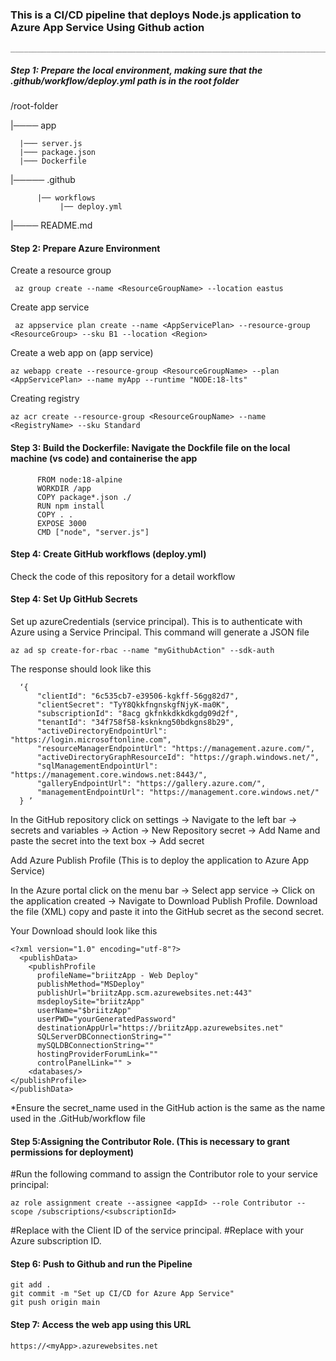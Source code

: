 ### This is a CI/CD pipeline that deploys Node.js application to Azure App Service Using Github action
    ________________________________________________________________________________________________________________


##### Step 1: Prepare the local environment, making sure that the .github/workflow/deploy.yml path is in the root folder

/root-folder

|──── app

      |─── server.js
      |─── package.json
      |─── Dockerfile
|───── .github

          |── workflows     
               |── deploy.yml
               
|──── README.md



#### Step 2: Prepare Azure Environment

   Create a resource group

     az group create --name <ResourceGroupName> --location eastus

   Create app service

     az appservice plan create --name <AppServicePlan> --resource-group <ResourceGroup> --sku B1 --location <Region>

   Create a web app on (app service)

    az webapp create --resource-group <ResourceGroupName> --plan <AppServicePlan> --name myApp --runtime "NODE:18-lts"

   Creating registry
   
    az acr create --resource-group <ResourceGroupName> --name <RegistryName> --sku Standard



#### Step 3: Build the Dockerfile: Navigate the Dockfile file on the local machine (vs code) and containerise the app

          FROM node:18-alpine
          WORKDIR /app
          COPY package*.json ./
          RUN npm install
          COPY . .
          EXPOSE 3000
          CMD ["node", "server.js"] 
 

#### Step 4: Create GitHub workflows (deploy.yml)

  Check the code of this repository for a detail workflow
 


#### Step 4: Set Up GitHub Secrets

   Set up azureCredentials (service principal). This is to authenticate with Azure using a Service Principal. This command will generate a JSON file

    az ad sp create-for-rbac --name "myGithubAction" --sdk-auth


   The response should look like this 
   
      ‘{
          "clientId": "6c535cb7-e39506-kgkff-56gg82d7",
          "clientSecret": "TyY8QkkfngnskgfNjyK-ma0K",
          "subscriptionId": "8acg gkfnkkdkkdkgdg09d2f",
          "tenantId": "34f758f58-ksknkng50bdkgns8b29",
          "activeDirectoryEndpointUrl": "https://login.microsoftonline.com",
          "resourceManagerEndpointUrl": "https://management.azure.com/",
          "activeDirectoryGraphResourceId": "https://graph.windows.net/",
          "sqlManagementEndpointUrl": "https://management.core.windows.net:8443/",
          "galleryEndpointUrl": "https://gallery.azure.com/",
          "managementEndpointUrl": "https://management.core.windows.net/"
      } ’

   In the GitHub repository click on settings 
   -> Navigate to the left bar 
   -> secrets and variables 
   -> Action 
   -> New Repository secret 
   -> Add Name and paste the secret into the text box 
   -> Add secret
  

   Add Azure Publish Profile (This is to deploy the application to Azure App Service)

   In the Azure portal click on the menu bar
   -> Select app service 
   -> Click on the application created 
   -> Navigate to Download Publish Profile. Download the file (XML) copy and paste it into the GitHub secret as the second secret.

   Your Download should look like this 

    <?xml version="1.0" encoding="utf-8"?>
      <publishData>
        <publishProfile 
          profileName="briitzApp - Web Deploy" 
          publishMethod="MSDeploy" 
          publishUrl="briitzApp.scm.azurewebsites.net:443" 
          msdeploySite="briitzApp" 
          userName="$briitzApp" 
          userPWD="yourGeneratedPassword" 
          destinationAppUrl="https://briitzApp.azurewebsites.net" 
          SQLServerDBConnectionString="" 
          mySQLDBConnectionString="" 
          hostingProviderForumLink="" 
          controlPanelLink="" >
        <databases/>
    </publishProfile>
    </publishData>


*Ensure the secret_name used in the GitHub action is the same as the name used in the .GitHub/workflow file



#### Step 5:Assigning the Contributor Role. (This is necessary to grant permissions for deployment)

#Run the following command to assign the Contributor role to your service principal:

    az role assignment create --assignee <appId> --role Contributor --scope /subscriptions/<subscriptionId>
 
#Replace <appId> with the Client ID of the service principal.
#Replace <subscriptionId> with your Azure subscription ID.


#### Step 6: Push to Github and run the Pipeline

    git add .
    git commit -m "Set up CI/CD for Azure App Service"
    git push origin main

#### Step 7: Access the web app using this URL

    https://<myApp>.azurewebsites.net
